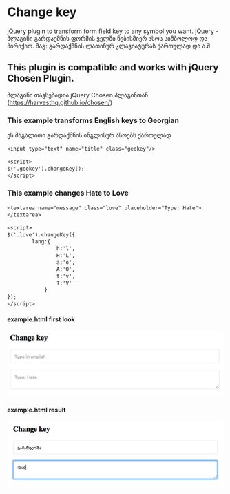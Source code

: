 # Change key

jQuery plugin to transform form field key to any symbol you want.
jQuery - პლაგინი გარდაქმნის ფორმის ველში ნებისმიერ ასოს სიმბოლოდ და პირიქით. 
მაგ: გარდაქმნის ლათინურ კლავიატურას ქართულად და ა.შ

## This plugin is compatible and works with jQuery Chosen Plugin.
პლაგინი თავსებადია jQuery Chosen პლაგინთან (https://harvesthq.github.io/chosen/)

### This example transforms English keys to Georgian
ეს მაგალითი გარდაქმნის ინგლისურ ასოებს ქართულად

```
<input type="text" name="title" class="geokey"/>
```

```
<script>
$('.geokey').changeKey();
</script>
```

### This example changes Hate to Love

```
<textarea name="message" class="love" placeholder="Type: Hate"></textarea>
```

```
<script>
$('.love').changeKey({
		lang:{
				h:'l',
				H:'L',
				a:'o',
				A:'O',
				t:'v',
				T:'V'
			}
});
</script>
```

#### example.html first look
![Alt text](https://raw.githubusercontent.com/Vatia13/change-key/master/1.png "First look in example.html")

#### example.html result
![Alt text](https://raw.githubusercontent.com/Vatia13/change-key/master/2.png "Result in example.html")

